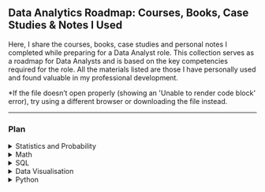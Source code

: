 ## Data Analytics Roadmap: Courses, Books, Case Studies & Notes I Used
Here, I share the courses, books, case studies and personal notes I completed while preparing for a Data Analyst role. This collection serves as a roadmap for Data Analysts and is based on the key competencies required for the role. All the materials listed are those I have personally used and found valuable in my professional development.

*If the file doesn’t open properly (showing an 'Unable to render code block' error), try using a different browser or downloading the file instead.

---
### Plan
<!-- Statistics and Probability -->
<details>
<summary>Statistics and Probability</summary>
	
- [Statistics for Business and Economics by Paul Newbold (Chapter 3)](https://www.amazon.com/Statistics-Business-Economics-Paul-Newbold/dp/0136085369) | [My notes](https://github.com/Leila-16/analytics_studies/blob/main/Probability%20theory%20-%20Notes.pdf)

</details>


<!-- Math -->
<details>
<summary>Math</summary>
	
- [Mathematics for Economics and Finance by Martin Anthony and Norman Biggs](https://www.amazon.com/Mathematics-Economics-Finance-Methods-Modelling/dp/0521559138/ref=sr_1_1?crid=8YDI7LAU7GMF&dib=eyJ2IjoiMSJ9.fQDkg2nOHuivZMKHO6g2ew.RqJPV7-bz-YJKrve-ePexUAl5BhADIHUWkTWxw4I1bo&dib_tag=se&keywords=Mathematics+for+economics+and+finance+Antony+M%2C+N.+Biggs&qid=1749238455&s=books&sprefix=mathematics+for+economics+and+finance+antony+m%2C+n.+biggs%2Cstripbooks%2C348&sr=1-1) | [My notes](https://github.com/Leila-16/analytics_studies/blob/main/Mathematics%20-%20Notes.pdf)
- [Math for Data Science. Karpov.Courses](https://karpov.courses/mathsds)

</details>


<!-- SQL -->
<details>
<summary>SQL</summary>

- [SQL Simulator. Karpov.Courses](https://karpov.courses/simulator-sql) | [My notes](https://github.com/Leila-16/analytics_studies/blob/main/SQL%20Simulator%20(Karpov)%20-%20Notes.pdf) | [My solutions](https://github.com/Leila-16/analytics_studies/blob/main/SQL_solutions_Karpov.md)

Practice:
- [SQl-exercises](https://sql-ex.ru/learn_exercises.php?LN=6)
- [SQL-exercises and job interview tasks](https://sql-academy.org/ru/trainer)
- [Solve a mystery using SQL](https://www.sqlnoir.com/)
- [Detective-game](https://mystery.knightlab.com/)
 </details>


<!-- Data Visualisation -->
<details>
<summary>Data Visualisation</summary>
	
- [BI Developer. Tableau basics](https://stepik.org/course/56280/info)
- [Data Visualisation and Advanced Tableau. Karpov.Courses](https://karpov.courses/datavisualization)

</details>


<!-- Python -->
<details>
<summary>Python</summary>

- [Python basics. Karpov.Courses](https://karpov.courses/pythonzero)

</details>
